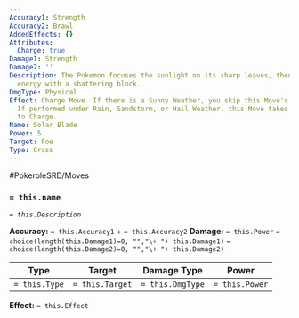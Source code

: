 ```yaml
---
Accuracy1: Strength
Accuracy2: Brawl
AddedEffects: {}
Attributes:
  Charge: true
Damage1: Strength
Damage2: ''
Description: The Pokemon focuses the sunlight on its sharp leaves, then releases the
  energy with a shattering block.
DmgType: Physical
Effect: Charge Move. If there is a Sunny Weather, you skip this Move's Charge action.
  If performed under Rain, Sandstorm, or Hail Weather, this Move takes two actions
  to Charge.
Name: Solar Blade
Power: 5
Target: Foe
Type: Grass
---
```


#PokeroleSRD/Moves

### `= this.name` 
*`= this.Description`*

**Accuracy:** `= this.Accuracy1` + `= this.Accuracy2`
**Damage:** `= this.Power` `= choice(length(this.Damage1)=0, "","\+ "+ this.Damage1)` `= choice(length(this.Damage2)=0, "","\+ "+ this.Damage2)`

| Type          | Target          | Damage Type          | Power          |
| ------------- | --------------- | ---------------- | -------------- |
| `= this.Type` | `= this.Target` | `= this.DmgType` | `= this.Power` | 

**Effect:** `= this.Effect`